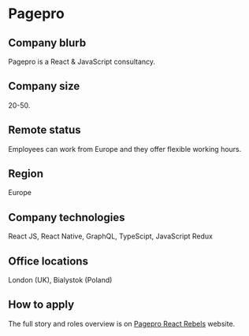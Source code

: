 # Pagepro

## Company blurb

Pagepro is a React & JavaScript consultancy.

## Company size

20-50.

## Remote status

Employees can work from Europe and they offer flexible working hours.

## Region

Europe

## Company technologies

React JS, React Native, GraphQL, TypeScipt, JavaScript Redux

## Office locations

London (UK), Bialystok (Poland)

## How to apply

The full story and roles overview is on [Pagepro React Rebels](https://pagepro.co/) website.
